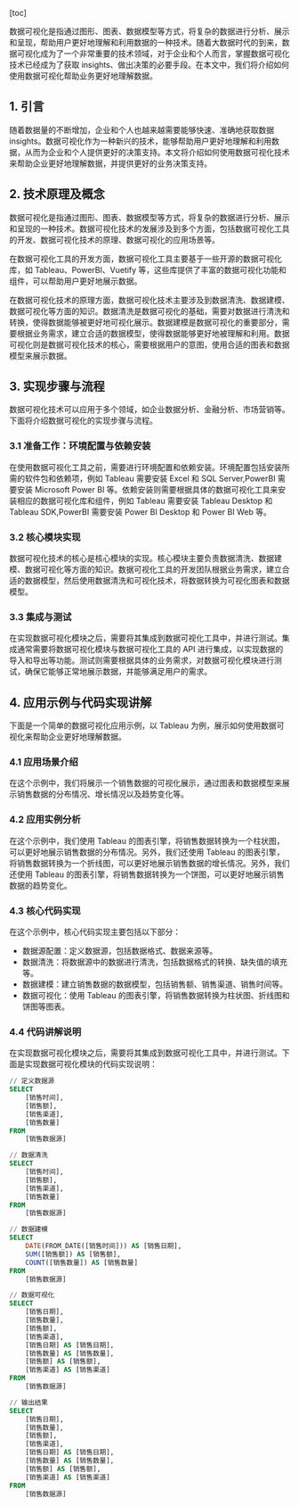 
[toc]                    
                
                
数据可视化是指通过图形、图表、数据模型等方式，将复杂的数据进行分析、展示和呈现，帮助用户更好地理解和利用数据的一种技术。随着大数据时代的到来，数据可视化成为了一个非常重要的技术领域，对于企业和个人而言，掌握数据可视化技术已经成为了获取 insights、做出决策的必要手段。在本文中，我们将介绍如何使用数据可视化帮助业务更好地理解数据。

## 1. 引言

随着数据量的不断增加，企业和个人也越来越需要能够快速、准确地获取数据 insights。数据可视化作为一种新兴的技术，能够帮助用户更好地理解和利用数据，从而为企业和个人提供更好的决策支持。本文将介绍如何使用数据可视化技术来帮助企业更好地理解数据，并提供更好的业务决策支持。

## 2. 技术原理及概念

数据可视化是指通过图形、图表、数据模型等方式，将复杂的数据进行分析、展示和呈现的一种技术。数据可视化技术的发展涉及到多个方面，包括数据可视化工具的开发、数据可视化技术的原理、数据可视化的应用场景等。

在数据可视化工具的开发方面，数据可视化工具主要基于一些开源的数据可视化库，如 Tableau、PowerBI、Vuetify 等，这些库提供了丰富的数据可视化功能和组件，可以帮助用户更好地展示数据。

在数据可视化技术的原理方面，数据可视化技术主要涉及到数据清洗、数据建模、数据可视化等方面的知识。数据清洗是数据可视化的基础，需要对数据进行清洗和转换，使得数据能够被更好地可视化展示。数据建模是数据可视化的重要部分，需要根据业务需求，建立合适的数据模型，使得数据能够更好地被理解和利用。数据可视化则是数据可视化技术的核心，需要根据用户的意图，使用合适的图表和数据模型来展示数据。

## 3. 实现步骤与流程

数据可视化技术可以应用于多个领域，如企业数据分析、金融分析、市场营销等。下面将介绍数据可视化的实现步骤与流程。

### 3.1 准备工作：环境配置与依赖安装

在使用数据可视化工具之前，需要进行环境配置和依赖安装。环境配置包括安装所需的软件包和依赖项，例如 Tableau 需要安装 Excel 和 SQL Server,PowerBI 需要安装 Microsoft Power BI 等。依赖安装则需要根据具体的数据可视化工具来安装相应的数据可视化库和组件，例如 Tableau 需要安装 Tableau Desktop 和 Tableau  SDK,PowerBI 需要安装 Power BI Desktop 和 Power BI Web 等。

### 3.2 核心模块实现

数据可视化技术的核心是核心模块的实现。核心模块主要负责数据清洗、数据建模、数据可视化等方面的知识。数据可视化工具的开发团队根据业务需求，建立合适的数据模型，然后使用数据清洗和可视化技术，将数据转换为可视化图表和数据模型。

### 3.3 集成与测试

在实现数据可视化模块之后，需要将其集成到数据可视化工具中，并进行测试。集成通常需要将数据可视化模块与数据可视化工具的 API 进行集成，以实现数据的导入和导出等功能。测试则需要根据具体的业务需求，对数据可视化模块进行测试，确保它能够正常地展示数据，并能够满足用户的需求。

## 4. 应用示例与代码实现讲解

下面是一个简单的数据可视化应用示例，以 Tableau 为例，展示如何使用数据可视化来帮助企业更好地理解数据。

### 4.1 应用场景介绍

在这个示例中，我们将展示一个销售数据的可视化展示，通过图表和数据模型来展示销售数据的分布情况、增长情况以及趋势变化等。

### 4.2 应用实例分析

在这个示例中，我们使用 Tableau 的图表引擎，将销售数据转换为一个柱状图，可以更好地展示销售数据的分布情况。另外，我们还使用 Tableau 的图表引擎，将销售数据转换为一个折线图，可以更好地展示销售数据的增长情况。另外，我们还使用 Tableau 的图表引擎，将销售数据转换为一个饼图，可以更好地展示销售数据的趋势变化。

### 4.3 核心代码实现

在这个示例中，核心代码实现主要包括以下部分：

* 数据源配置：定义数据源，包括数据格式、数据来源等。
* 数据清洗：将数据源中的数据进行清洗，包括数据格式的转换、缺失值的填充等。
* 数据建模：建立销售数据的数据模型，包括销售额、销售渠道、销售时间等。
* 数据可视化：使用 Tableau 的图表引擎，将销售数据转换为柱状图、折线图和饼图等图表。

### 4.4 代码讲解说明

在实现数据可视化模块之后，需要将其集成到数据可视化工具中，并进行测试。下面是实现数据可视化模块的代码实现说明：

```sql
// 定义数据源
SELECT 
    [销售时间],
    [销售额],
    [销售渠道],
    [销售数量]
FROM 
    [销售数据源]

// 数据清洗
SELECT 
    [销售时间],
    [销售额],
    [销售渠道],
    [销售数量]
FROM 
    [销售数据源]

// 数据建模
SELECT 
    DATE(FROM_DATE([销售时间])) AS [销售日期],
    SUM([销售额]) AS [销售额],
    COUNT([销售数量]) AS [销售数量]
FROM 
    [销售数据源]

// 数据可视化
SELECT 
    [销售日期],
    [销售数量],
    [销售额],
    [销售渠道],
    [销售日期] AS [销售日期],
    [销售数量] AS [销售数量],
    [销售额] AS [销售额],
    [销售渠道] AS [销售渠道]
FROM 
    [销售数据源]

// 输出结果
SELECT 
    [销售日期],
    [销售数量],
    [销售额],
    [销售渠道],
    [销售日期] AS [销售日期],
    [销售数量] AS [销售数量],
    [销售额] AS [销售额],
    [销售渠道] AS [销售渠道]
FROM 
    [销售数据源]
```

